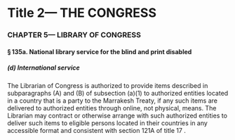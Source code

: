 
# Title 2— THE CONGRESS
### CHAPTER 5— LIBRARY OF CONGRESS
#### § 135a. National library service for the blind and print disabled
##### (d) International service

The Librarian of Congress is authorized to provide items described in subparagraphs (A) and (B) of subsection (a)(1) to authorized entities located in a country that is a party to the Marrakesh Treaty, if any such items are delivered to authorized entities through online, not physical, means. The Librarian may contract or otherwise arrange with such authorized entities to deliver such items to eligible persons located in their countries in any accessible format and consistent with section 121A of title 17 .
